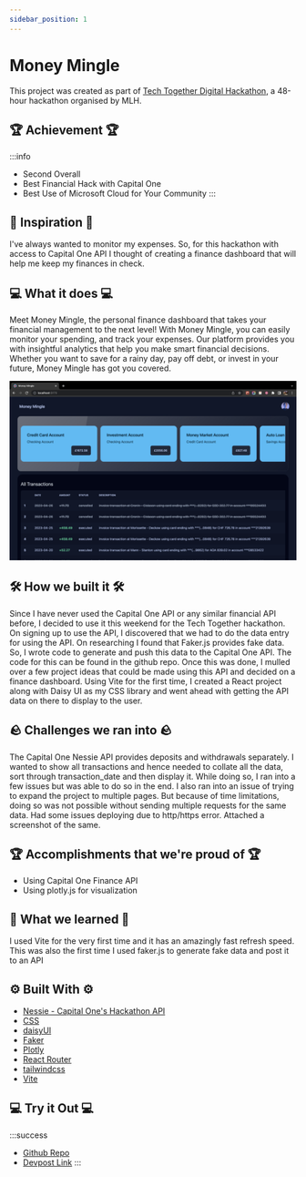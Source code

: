 ```yaml
---
sidebar_position: 1
---
```


# Money Mingle

This project was created as part of [Tech Together Digital Hackathon](https://techtogether-digital.devpost.com/), a 48-hour hackathon organised by MLH.

## 🏆 Achievement 🏆

:::info

- Second Overall
- Best Financial Hack with Capital One
- Best Use of Microsoft Cloud for Your Community
  :::

## 💭 Inspiration 💭

I've always wanted to monitor my expenses. So, for this hackathon with access to Capital One API I thought of creating a finance dashboard that will help me keep my finances in check.

## 💻 What it does 💻

Meet Money Mingle, the personal finance dashboard that takes your financial management to the next level! With Money Mingle, you can easily monitor your spending, and track your expenses. Our platform provides you with insightful analytics that help you make smart financial decisions. Whether you want to save for a rainy day, pay off debt, or invest in your future, Money Mingle has got you covered.

![Money Mingle Homepage](./img/money-mingle.png)

## 🛠️ How we built it 🛠️

Since I have never used the Capital One API or any similar financial API before, I decided to use it this weekend for the Tech Together hackathon. On signing up to use the API, I discovered that we had to do the data entry for using the API. On researching I found that Faker.js provides fake data. So, I wrote code to generate and push this data to the Capital One API. The code for this can be found in the github repo. Once this was done, I mulled over a few project ideas that could be made using this API and decided on a finance dashboard. Using Vite for the first time, I created a React project along with Daisy UI as my CSS library and went ahead with getting the API data on there to display to the user.

## 🪨 Challenges we ran into 🪨

The Capital One Nessie API provides deposits and withdrawals separately. I wanted to show all transactions and hence needed to collate all the data, sort through transaction_date and then display it. While doing so, I ran into a few issues but was able to do so in the end. I also ran into an issue of trying to expand the project to multiple pages. But because of time limitations, doing so was not possible without sending multiple requests for the same data. Had some issues deploying due to http/https error. Attached a screenshot of the same.

## 🏆 Accomplishments that we're proud of 🏆

- Using Capital One Finance API
- Using plotly.js for visualization

## 📖 What we learned 📖

I used Vite for the very first time and it has an amazingly fast refresh speed.
This was also the first time I used faker.js to generate fake data and post it to an API

## ⚙️ Built With ⚙️

- [Nessie - Capital One's Hackathon API](http://api.nessieisreal.com/)
- [CSS](https://developer.mozilla.org/en-US/docs/Web/CSS)
- [daisyUI](https://daisyui.com/)
- [Faker](https://fakerjs.dev/)
- [Plotly](https://plotly.com/javascript/)
- [React Router](https://reactrouter.com/en/main/start/overview)
- [tailwindcss](https://tailwindcss.com/)
- [Vite](https://vitejs.dev/)

## 💻 Try it Out 💻

:::success

- [Github Repo](https://github.com/shahpreetk-NCL/tech-together-hackathon)
- [Devpost Link](https://devpost.com/software/money-mingle)
  :::
